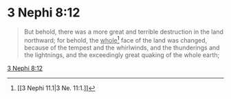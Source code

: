 # 3 Nephi 8:12

> But behold, there was a more great and terrible destruction in the land northward; for behold, the <u>whole</u>[^a] face of the land was changed, because of the tempest and the whirlwinds, and the thunderings and the lightnings, and the exceedingly great quaking of the whole earth;

[3 Nephi 8:12](https://www.churchofjesuschrist.org/study/scriptures/bofm/3-ne/8?lang=eng&id=p12#p12)


[^a]: [[3 Nephi 11.1|3 Ne. 11:1.]]
